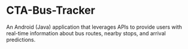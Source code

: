 # CTA-Bus-Tracker
An Android (Java) application that leverages APIs to provide users with real-time information about bus routes, nearby stops, and arrival predictions.
